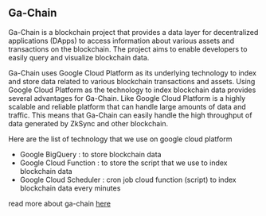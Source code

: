 ## Ga-Chain

Ga-Chain is a blockchain project that provides a data layer for decentralized applications (DApps) to access information about various assets and transactions on the blockchain. The project aims to enable developers to easily query and visualize blockchain data.

Ga-Chain uses Google Cloud Platform as its underlying technology to index and store data related to various blockchain transactions and assets.
Using Google Cloud Platform as the technology to index blockchain data provides several advantages for Ga-Chain. Like Google Cloud Platform is a highly scalable and reliable platform that can handle large amounts of data and traffic. This means that Ga-Chain can easily handle the high throughput of data generated by ZkSync and other blockchain.

Here are the list of technology that we use on google cloud platform
- Google BigQuery : to store blockchain data
- Google Cloud Function : to store the script that we use to index blockchain data
- Google Cloud Scheduler : cron job cloud function (script) to index blockchain data every minutes

read more about ga-chain [here](https://ga-chain.gitbook.io/ga-chain/introduction/what-is-ga-chain)
